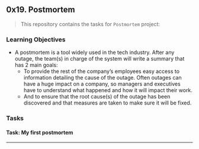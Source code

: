 ## 0x19. Postmortem

> This repository contains the tasks for `Postmortem` project:

### Learning Objectives

* A postmortem is a tool widely used in the tech industry. After any outage, the team(s) in charge of the system will write a summary that has 2 main goals:
    * To provide the rest of the company’s employees easy access to information detailing the cause of the outage. Often outages can have a huge impact on a company, so managers and executives have to understand what happened and how it will impact their work.
    * And to ensure that the root cause(s) of the outage has been discovered and that measures are taken to make sure it will be fixed.


### Tasks

#### Task: My first postmortem
____
























